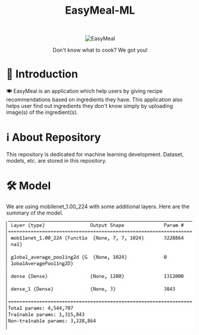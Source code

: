<h1 align="center"> EasyMeal-ML </h1> <br>
<p align="center">
  <a>
    <img alt="EasyMeal" title="EasyMeal" src="https://github.com/Team-EasyMeal-C23-PC677/.github/assets/97155903/6310e3f9-e4ee-4509-a193-b1036aac0b1f.png">
  </a>
</p>

<p align="center">
  Don't know what to cook? We got you!
</p>

# 🤖 Introduction

🍽 EasyMeal is an application which help users by giving recipe recommendations based on ingredients they have. This application also helps user find out ingredients they don't know simply by uploading image(s) of the ingredient(s).

# ℹ About Repository

This repository is dedicated for machine learning development. Dataset, models, etc. are stored in this repository.

# 🛠 Model

We are using mobilenet_1.00_224 with some additional layers. Here are the summary of the model.

<div align="center">
    <img src="https://github.com/Team-EasyMeal-C23-PC677/EasyMeal-ML/blob/main/.github/images/model%20summary.jpg">
</div>


